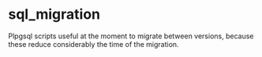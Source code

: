 # sql_migration
Plpgsql scripts useful at the moment to migrate between versions, because these reduce considerably the time of the migration. 
